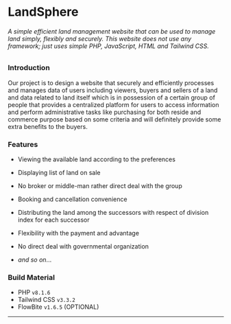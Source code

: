 # LandSphere

###### A simple efficient land management website that can be used to manage land simply, flexibly and securely.  This website does not use any framework; just uses simple PHP, JavaScript, HTML and Tailwind CSS.


### Introduction

Our project is to design a website that securely and efficiently processes and manages data of users including viewers, buyers and sellers of a land and data related to land itself which is in possession of a certain group of people that provides a centralized platform for users to access information and perform administrative tasks like purchasing for both reside and commerce purpose based on some criteria and will definitely provide some extra benefits to the buyers.


### Features

- Viewing the available land according to the preferences

- Displaying list of land on sale

- No broker or middle-man rather direct deal with the group

- Booking and cancellation convenience

- Distributing the land among the successors with respect of division index for each successor

- Flexibility with the payment and advantage

- No direct deal with governmental organization
- *and so on*...


### Build Material

- PHP `v8.1.6`
- Tailwind CSS `v3.3.2`
- FlowBite `v1.6.5` (OPTIONAL)

---